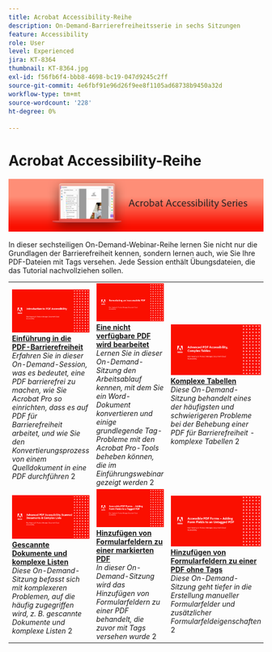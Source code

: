 ```yaml
---
title: Acrobat Accessibility-Reihe
description: On-Demand-Barrierefreiheitsserie in sechs Sitzungen
feature: Accessibility
role: User
level: Experienced
jira: KT-8364
thumbnail: KT-8364.jpg
exl-id: f56fb6f4-bbb8-4698-bc19-047d9245c2ff
source-git-commit: 4e6fbf91e96d26f9ee8f1105ad68738b9450a32d
workflow-type: tm+mt
source-wordcount: '228'
ht-degree: 0%

---
```


# Acrobat Accessibility-Reihe

![Image der Acrobat-Serie für Eingabehilfen](../assets/Hero_Accessibility.png)

In dieser sechsteiligen On-Demand-Webinar-Reihe lernen Sie nicht nur die Grundlagen der Barrierefreiheit kennen, sondern lernen auch, wie Sie Ihre PDF-Dateien mit Tags versehen. Jede Session enthält Übungsdateien, die das Tutorial nachvollziehen sollen.

<table style="table-layout:fixed">
<tr>
  <td>
    <a href="accessibilitysession1.md">
      <img alt="Einführung in die Barrierefreiheit für PDF" src="../assets/Accessibilitysession1_1280.png" />
    </a>
    <div>
    <a href="accessibilitysession1.md"><strong>Einführung in die PDF-Barrierefreiheit</strong></a>
    </div>
    <em>Erfahren Sie in dieser On-Demand-Session, was es bedeutet, eine PDF barrierefrei zu machen, wie Sie Acrobat Pro so einrichten, dass es auf PDF für Barrierefreiheit arbeitet, und wie Sie den Konvertierungsprozess von einem Quelldokument in eine PDF durchführen</em>
    2<br>
  </td>
  <td>
    <a href="accessibilitysession2.md">
      <img alt="Beheben einer nicht zugänglichen PDF" src="../assets/Accessibilitysession2_1280.png" />
    </a>
    <div>
    <a href="accessibilitysession2.md"><strong>Eine nicht verfügbare PDF wird bearbeitet</strong></a>
    </div>
    <em>Lernen Sie in dieser On-Demand-Sitzung den Arbeitsablauf kennen, mit dem Sie ein Word-Dokument konvertieren und einige grundlegende Tag-Probleme mit den Acrobat Pro-Tools beheben können, die im Einführungswebinar gezeigt werden</em>
    2<br>
  </td>  
  <td>
    <a href="accessibilitysession3.md">
      <img alt="Komplexe Tabellen" src="../assets/Accessibilitysession3_1280.png" />
    </a>
    <div>
    <a href="accessibilitysession3.md"><strong>Komplexe Tabellen</strong></a>
    </div>
    <em>Diese On-Demand-Sitzung behandelt eines der häufigsten und schwierigeren Probleme bei der Behebung einer PDF für Barrierefreiheit - komplexe Tabellen</em>
    2<br>
  </td>
</tr>
<tr>
  <td>
    <a href="accessibilitysession4.md">
      <img alt="Gescannte Dokumente und komplexe Listen" src="../assets/Accessibilitysession4_1280.png" />
    </a>
    <div>
    <a href="accessibilitysession4.md"><strong>Gescannte Dokumente und komplexe Listen</strong></a>
    </div>
    <em>Diese On-Demand-Sitzung befasst sich mit komplexeren Problemen, auf die häufig zugegriffen wird, z. B. gescannte Dokumente und komplexe Listen</em>
    2<br>
  </td>
  <td>
    <a href="accessibilitysession5.md">
      <img alt="Hinzufügen von Formularfeldern zu einem mit Tags versehenen PDF" src="../assets/Accessibilitysession5_1280.png" />
    </a>
    <div>
    <a href="accessibilitysession5.md"><strong>Hinzufügen von Formularfeldern zu einer markierten PDF</strong></a>
    </div>
    <em>In dieser On-Demand-Sitzung wird das Hinzufügen von Formularfeldern zu einer PDF behandelt, die zuvor mit Tags versehen wurde</em>
    2<br>
  </td>  
  <td>
    <a href="accessibilitysession6.md">
      <img alt="Hinzufügen von Formularfeldern zu einem PDF ohne Tags" src="../assets/Accessibilitysession6_1280.png" />
    </a>
    <div>
    <a href="accessibilitysession6.md"><strong>Hinzufügen von Formularfeldern zu einer PDF ohne Tags</strong></a>
    </div>
    <em>Diese On-Demand-Sitzung geht tiefer in die Erstellung manueller Formularfelder und zusätzlicher Formularfeldeigenschaften</em>
    2<br>
  </td> 
</tr>
</table>
